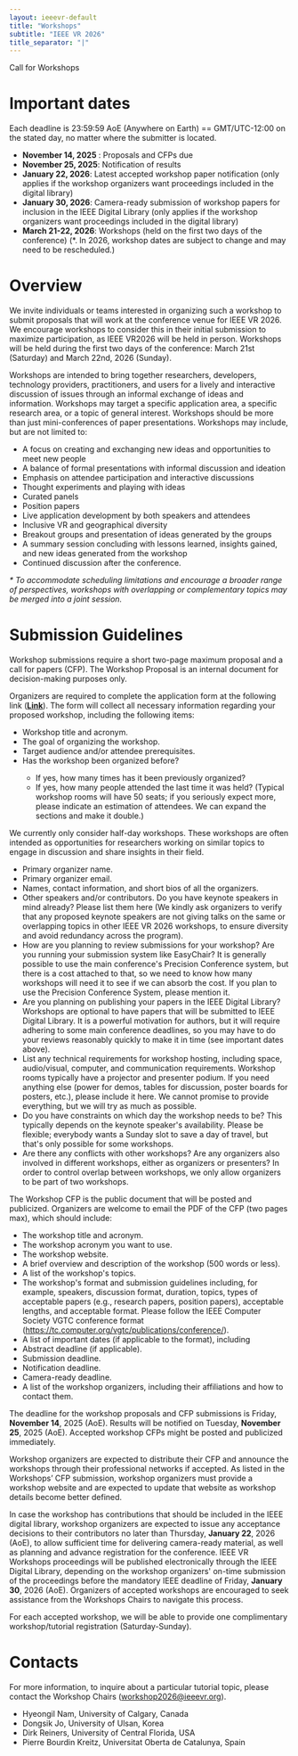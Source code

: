 ```yaml
---
layout: ieeevr-default
title: "Workshops"
subtitle: "IEEE VR 2026"
title_separator: "|"
---
```


<script type="text/javascript">
    $(document).ready(function(){
		var email = ""; 
		var domain = "ieeevr.org"; 

	    email = "workshops2025"; 		
		$(".workshops").html("<span class='text-nowrap'><a href=javascript:location='" + "mail" + "to:" + email + "@" + domain + "'><i class='fas fa-fw fa-envelope-square emailIconSm' style=''></i><i class='emailTextSm'>" + email + "@" + domain + "</a></i></span>");            
	});
</script>
<p class="big_title" style="padding-bottom:0; margin-bottom:0">Call for Workshops</p>
<h1>Important dates</h1> 
<p>Each deadline is 23:59:59 AoE (Anywhere on Earth) == GMT/UTC-12:00 on the stated day, no matter where the submitter is located.</p> 
<ul>
<li><strong>November 14, 2025</strong> : Proposals and CFPs due</li>
<li><strong>November 25, 2025</strong>: Notification of results</li>
<li><strong>January 22, 2026</strong>: Latest accepted workshop paper notification (only applies if the workshop organizers want proceedings included in the digital library)</li>
<li><strong>January 30, 2026</strong>:  Camera-ready submission of workshop papers for inclusion in the IEEE Digital Library (only applies if the workshop organizers want proceedings included in the digital library)</li>
<li><strong>March 21-22, 2026</strong>: Workshops (held on the first two days of the conference) (*. In 2026, workshop dates are subject to change and may need to be rescheduled.)</li>
</ul>

<h1>Overview</h1>
<p>We invite individuals or teams interested in organizing such a workshop to submit proposals that will work at the conference venue for IEEE VR 2026. We encourage workshops to consider this in their initial submission to maximize participation, as IEEE VR2026 will be held in person. Workshops will be held during the first two days of the conference: March 21st (Saturday) and March 22nd, 2026 (Sunday).<br>

Workshops are intended to bring together researchers, developers, technology providers, practitioners, and users for a lively and interactive discussion of issues through an informal exchange of ideas and information. Workshops may target a specific application area, a specific research area, or a topic of general interest. Workshops should be more than just mini-conferences of paper presentations. Workshops may include, but are not limited to:</p>
<ul>
<li>A focus on creating and exchanging new ideas and opportunities to meet new people</li>
<li>A balance of formal presentations with informal discussion and ideation</li>
<li>Emphasis on attendee participation and interactive discussions</li>
<li>Thought experiments and playing with ideas</li>
<li>Curated panels</li>
<li>Position papers</li>
<li>Live application development by both speakers and attendees</li>
<li>Inclusive VR and geographical diversity</li>
<li>Breakout groups and presentation of ideas generated by the groups</li>
<li>A summary session concluding with lessons learned, insights gained, and new ideas generated from the workshop</li>
<li>Continued discussion after the conference.</li>
</ul>
<p><em>* To accommodate scheduling limitations and encourage a broader range of perspectives, workshops with overlapping or complementary topics may be merged into a joint session.</em></p>

<h1>Submission Guidelines</h1>
<p>
Workshop submissions require a short two-page maximum proposal and a call for papers (CFP). The Workshop Proposal is an internal document for decision-making purposes only. <br>

Organizers are required to complete the application form at the following link (<a href="https://docs.google.com/forms/d/e/1FAIpQLSfnckNkngKzC_biNE_V6XsZgKBcBotd7XGECI6wJXf_LuMxIA/viewform?usp=header" target="_blank"><strong class="red">Link</strong></a>). The form will collect all necessary information regarding your proposed workshop, including the following items:</p>

<ul>
<li>Workshop title and acronym.</li>
<li>The goal of organizing the workshop.</li>
<li>Target audience and/or attendee prerequisites.</li>
<li>Has the workshop been organized before?</li>
<ul>
<li>If yes, how many times has it been previously organized?</li>
<li>If yes, how many people attended the last time it was held? (Typical workshop rooms will have 50 seats; if you seriously expect more, please indicate an estimation of attendees. We can expand the sections and make it double.)</li>
</ul>
</ul>
<p>
We currently only consider half-day workshops. These workshops are often intended as opportunities for researchers working on similar topics to engage in discussion and share insights in their field.</p>
<ul>
<li>Primary organizer name.</li>
<li>Primary organizer email.</li>
<li>Names, contact information, and short bios of all the organizers.</li>
<li>Other speakers and/or contributors. Do you have keynote speakers in mind already? Please list them here (We kindly ask organizers to verify that any proposed keynote speakers are not giving talks on the same or overlapping topics in other IEEE VR 2026 workshops, to ensure diversity and avoid redundancy across the program).</li>
<li>How are you planning to review submissions for your workshop? Are you running your submission system like EasyChair? It is generally possible to use the main conference's Precision Conference system, but there is a cost attached to that, so we need to know how many workshops will need it to see if we can absorb the cost. If you plan to use the Precision Conference System, please mention it.</li>
<li>Are you planning on publishing your papers in the IEEE Digital Library? Workshops are optional to have papers that will be submitted to IEEE Digital Library. It is a powerful motivation for authors, but it will require adhering to some main conference deadlines, so you may have to do your reviews reasonably quickly to make it in time (see important dates above).</li>
<li>List any technical requirements for workshop hosting, including space, audio/visual, computer, and communication requirements. Workshop rooms typically have a projector and presenter podium. If you need anything else (power for demos, tables for discussion, poster boards for posters, etc.), please include it here. We cannot promise to provide everything, but we will try as much as possible.</li>
<li>Do you have constraints on which day the workshop needs to be? This typically depends on the keynote speaker's availability. Please be flexible; everybody wants a Sunday slot to save a day of travel, but that's only possible for some workshops.</li>
<li>Are there any conflicts with other workshops? Are any organizers also involved in different workshops, either as organizers or presenters? In order to control overlap between workshops, we only allow organizers to be part of two workshops.</li>
</ul>
<p>
The Workshop CFP is the public document that will be posted and publicized. Organizers are welcome to email the PDF of the CFP (two pages max), which should include:</p>

<ul>
<li>The workshop title and acronym.</li>
<li>The workshop acronym you want to use.</li>
<li>The workshop website.</li>
<li>A brief overview and description of the workshop (500 words or less).</li>
<li>A list of the workshop's topics.</li>
<li>The workshop's format and submission guidelines including, for example, speakers, discussion format, duration, topics, types of acceptable papers (e.g., research papers, position papers), acceptable lengths, and acceptable format. Please follow the IEEE Computer Society VGTC conference format (<a href="https://tc.computer.org/vgtc/publications/conference/" target="_blank">https://tc.computer.org/vgtc/publications/conference/</a>).</li>
<li>A list of important dates (if applicable to the format), including</li>
<li>Abstract deadline (if applicable).</li>
<li>Submission deadline.</li>
<li>Notification deadline.</li>
<li>Camera-ready deadline.</li>
<li>A list of the workshop organizers, including their affiliations and how to contact them.</li>
</ul>
<p>
The deadline for the workshop proposals and CFP submissions is Friday, <strong>November 14</strong>, 2025 (AoE). Results will be notified on Tuesday, <strong>November 25</strong>, 2025 (AoE). Accepted workshop CFPs might be posted and publicized immediately.<br>

Workshop organizers are expected to distribute their CFP and announce the workshops through their professional networks if accepted. As listed in the Workshops’ CFP submission, workshop organizers must provide a workshop website and are expected to update that website as workshop details become better defined.<br>

In case the workshop has contributions that should be included in the IEEE digital library, workshop organizers are expected to issue any acceptance decisions to their contributors no later than Thursday, <strong>January 22</strong>, 2026 (AoE), to allow sufficient time for delivering camera-ready material, as well as planning and advance registration for the conference. IEEE VR Workshops proceedings will be published electronically through the IEEE Digital Library, depending on the workshop organizers' on-time submission of the proceedings before the mandatory IEEE deadline of Friday, <strong>January 30</strong>, 2026 (AoE). Organizers of accepted workshops are encouraged to seek assistance from the Workshops Chairs to navigate this process.<br>

For each accepted workshop, we will be able to provide one complimentary workshop/tutorial registration (Saturday-Sunday).</p>

<h1>Contacts</h1>
<p>
For more information, to inquire about a particular tutorial topic,  please contact the Workshop Chairs (<a href="mailto:workshop2026@ieeevr.org">workshop2026@ieeevr.org</a>).</p>
<ul>
<li>Hyeongil Nam, University of Calgary, Canada</li>
<li>Dongsik Jo, University of Ulsan, Korea</li>
<li>Dirk Reiners, University of Central Florida, USA</li>
<li>Pierre Bourdin Kreitz, Universitat Oberta de Catalunya, Spain</li>
</ul>

